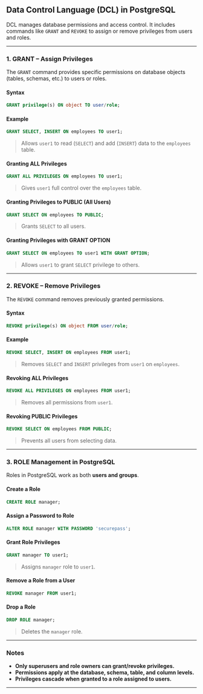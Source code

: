 ## **Data Control Language (DCL) in PostgreSQL**  

DCL manages database permissions and access control. It includes commands like `GRANT` and `REVOKE` to assign or remove privileges from users and roles.

--- 

### **1. GRANT – Assign Privileges**  
The `GRANT` command provides specific permissions on database objects (tables, schemas, etc.) to users or roles.

#### **Syntax**  
```sql
GRANT privilege(s) ON object TO user/role;
```

#### **Example**  
```sql
GRANT SELECT, INSERT ON employees TO user1;
```
> Allows `user1` to read (`SELECT`) and add (`INSERT`) data to the `employees` table.

#### **Granting ALL Privileges**  
```sql
GRANT ALL PRIVILEGES ON employees TO user1;
```
> Gives `user1` full control over the `employees` table.

#### **Granting Privileges to PUBLIC (All Users)**  
```sql
GRANT SELECT ON employees TO PUBLIC;
```
> Grants `SELECT` to all users.

#### **Granting Privileges with GRANT OPTION**  
```sql
GRANT SELECT ON employees TO user1 WITH GRANT OPTION;
```
> Allows `user1` to grant `SELECT` privilege to others.

---

### **2. REVOKE – Remove Privileges**  
The `REVOKE` command removes previously granted permissions.

#### **Syntax**  
```sql
REVOKE privilege(s) ON object FROM user/role;
```

#### **Example**  
```sql
REVOKE SELECT, INSERT ON employees FROM user1;
```
> Removes `SELECT` and `INSERT` privileges from `user1` on `employees`.

#### **Revoking ALL Privileges**  
```sql
REVOKE ALL PRIVILEGES ON employees FROM user1;
```
> Removes all permissions from `user1`.

#### **Revoking PUBLIC Privileges**  
```sql
REVOKE SELECT ON employees FROM PUBLIC;
```
> Prevents all users from selecting data.

---

### **3. ROLE Management in PostgreSQL**  
Roles in PostgreSQL work as both **users and groups**.

#### **Create a Role**  
```sql
CREATE ROLE manager;
```

#### **Assign a Password to Role**  
```sql
ALTER ROLE manager WITH PASSWORD 'securepass';
```

#### **Grant Role Privileges**  
```sql
GRANT manager TO user1;
```
> Assigns `manager` role to `user1`.

#### **Remove a Role from a User**  
```sql
REVOKE manager FROM user1;
```

#### **Drop a Role**  
```sql
DROP ROLE manager;
```
> Deletes the `manager` role.

---

### **Notes**  
- **Only superusers and role owners can grant/revoke privileges.**  
- **Permissions apply at the database, schema, table, and column levels.**  
- **Privileges cascade when granted to a role assigned to users.**  

---
